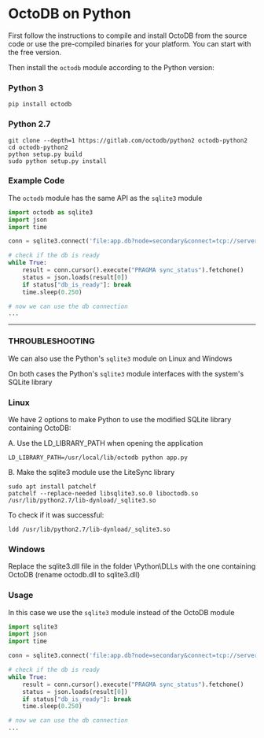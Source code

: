 OctoDB on Python
================

First follow the instructions to compile and install OctoDB from the source code or
use the pre-compiled binaries for your platform.
You can start with the free version.

Then install the `octodb` module according to the Python version:


### Python 3

    pip install octodb

### Python 2.7

    git clone --depth=1 https://gitlab.com/octodb/python2 octodb-python2
    cd octodb-python2
    python setup.py build
    sudo python setup.py install


### Example Code

The `octodb` module has the same API as the `sqlite3` module

```python
import octodb as sqlite3
import json
import time

conn = sqlite3.connect('file:app.db?node=secondary&connect=tcp://server:port')

# check if the db is ready
while True:
    result = conn.cursor().execute("PRAGMA sync_status").fetchone()
    status = json.loads(result[0])
    if status["db_is_ready"]: break
    time.sleep(0.250)

# now we can use the db connection
...
```

-----

### THROUBLESHOOTING

We can also use the Python's `sqlite3` module on Linux and Windows

On both cases the Python's `sqlite3` module interfaces with the system's SQLite library


### Linux

We have 2 options to make Python to use the modified SQLite library containing OctoDB:


A. Use the LD_LIBRARY_PATH when opening the application

    LD_LIBRARY_PATH=/usr/local/lib/octodb python app.py

B. Make the sqlite3 module use the LiteSync library

    sudo apt install patchelf
    patchelf --replace-needed libsqlite3.so.0 liboctodb.so /usr/lib/python2.7/lib-dynload/_sqlite3.so

To check if it was successful:

    ldd /usr/lib/python2.7/lib-dynload/_sqlite3.so


### Windows

Replace the sqlite3.dll file in the folder \Python\DLLs with the one containing OctoDB (rename octodb.dll to sqlite3.dll)


### Usage

In this case we use the `sqlite3` module instead of the OctoDB module

```python
import sqlite3
import json
import time

conn = sqlite3.connect('file:app.db?node=secondary&connect=tcp://server:port')

# check if the db is ready
while True:
    result = conn.cursor().execute("PRAGMA sync_status").fetchone()
    status = json.loads(result[0])
    if status["db_is_ready"]: break
    time.sleep(0.250)

# now we can use the db connection
...
```
